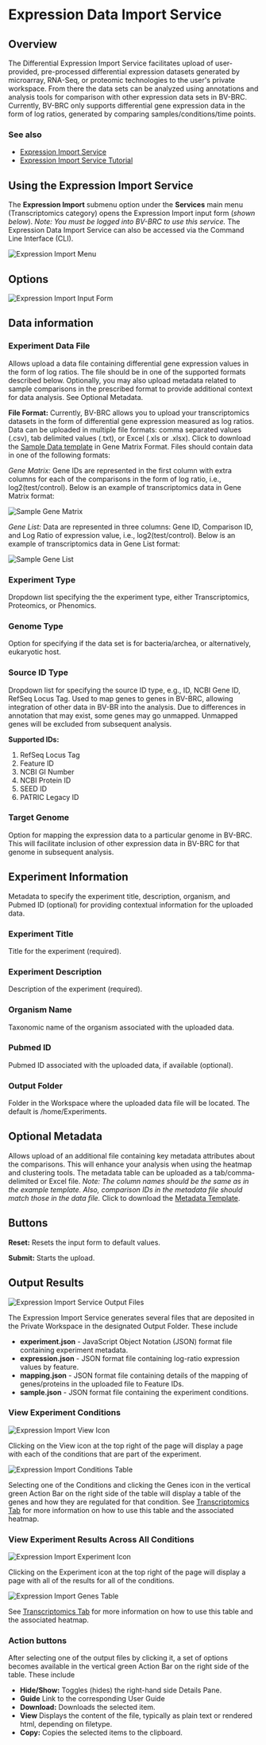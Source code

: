 # Expression Data Import Service

## Overview
The Differential Expression Import Service facilitates upload of user-provided, pre-processed differential expression datasets generated by microarray, RNA-Seq, or proteomic technologies to the user's private workspace. From there the data sets can be analyzed using annotations and analysis tools for comparison with other expression data sets in BV-BRC. Currently, BV-BRC only supports differential gene expression data in the form of log ratios, generated by comparing samples/conditions/time points.

### See also
  * [Expression Import Service](https://alpha.bv-brc.org/app/Expression)
  * [Expression Import Service Tutorial](https://docs.alpha.bv-brc.org/tutorial/expression_import/expression_import.html)

## Using the Expression Import Service
The **Expression Import** submenu option under the **Services** main menu (Transcriptomics category) opens the Expression Import input form (*shown below*). *Note: You must be logged into BV-BRC to use this service.* The Expression Data Import Service can also be accessed via the Command Line Interface (CLI).

![Expression Import Menu](../images/bv_services_menu.png)

## Options
![Expression Import Input Form](../images/expression_import_input_form.png) 

## Data information

### Experiment Data File
Allows upload a data file containing differential gene expression values in the form of log ratios. The file should be in one of the supported formats described below. Optionally, you may also upload metadata related to sample comparisons in the prescribed format to provide additional context for data analysis. See Optional Metadata.

**File Format:**  Currently, BV-BRC allows you to upload your transcriptomics datasets in
the form of differential gene expression measured as log ratios. Data can be uploaded in multiple file formats: comma separated values (.csv), tab delimited values (.txt), or Excel (.xls or .xlsx). Click to download the [Sample Data template](https://docs.alpha.bv-brc.org/_static/Sample-Genes.xlsx) in Gene Matrix Format.
Files should contain data in one of the following formats:

*Gene Matrix:* Gene IDs are represented in the first column with extra columns for each of the comparisons in the form of log ratio, i.e., log2(test/control). Below is an example of transcriptomics data in Gene Matrix format:

![Sample Gene Matrix](../images/sample_gene_matrix.png)

*Gene List:* Data are represented in three columns: Gene ID, Comparison ID, and Log Ratio of expression value, i.e., log2(test/control). Below is an example of transcriptomics data in Gene List format:

![Sample Gene List](../images/sample_gene_list.png)

### Experiment Type
Dropdown list specifying the the experiment type, either Transcriptomics, Proteomics, or Phenomics.

### Genome Type
Option for specifying if the data set is for bacteria/archea, or alternatively, eukaryotic host. 

### Source ID Type
Dropdown list for specifying the source ID type, e.g., ID, NCBI Gene ID, RefSeq Locus Tag. Used to map genes to genes in BV-BRC, allowing integration of other data in BV-BR into the analysis. Due to differences in annotation that may exist, some genes may go unmapped. Unmapped genes will be excluded from subsequent analysis.

**Supported IDs:**
1. RefSeq Locus Tag
2. Feature ID
3. NCBI GI Number
4. NCBI Protein ID
5. SEED ID
6. PATRIC Legacy ID

### Target Genome
Option for mapping the expression data to a particular genome in BV-BRC.  This will facilitate inclusion of other expression data in BV-BRC for that genome in subsequent analysis.

## Experiment Information
Metadata to specify the experiment title, description, organism, and Pubmed ID (optional) for providing contextual information for the uploaded data. 

### Experiment Title
Title for the experiment (required).

### Experiment Description
Description of the experiment (required).

### Organism Name
Taxonomic name of the organism associated with the uploaded data.

### Pubmed ID
Pubmed ID associated with the uploaded data, if available (optional).

### Output Folder
Folder in the Workspace where the uploaded data file will be located.  The default is /home/Experiments.

## Optional Metadata
Allows upload of an additional file containing key metadata attributes about the comparisons. This will enhance your analysis when using the heatmap and clustering tools. The metadata table can be uploaded as a tab/comma-delimited or Excel file. *Note: The column names should be the same as in the example template. Also, comparison IDs in
the metadata file should match those in the data file.* Click to download the [Metadata Template](https://docs.alpha.bv-brc.org/_static/Sample-Metadata.xlsx).

## Buttons
**Reset:** Resets the input form to default values.

**Submit:** Starts the upload.

## Output Results
![Expression Import Service Output Files](../images/expression_import_output_files.png) 

The Expression Import Service generates several files that are deposited in the Private Workspace in the designated Output Folder. These include

* **experiment.json** - JavaScript Object Notation (JSON) format file containing experiment metadata.
* **expression.json** - JSON format file containing log-ratio expression values by feature.
* **mapping.json** - JSON format file containing details of the mapping of genes/proteins in the uploaded file to Feature IDs.
* **sample.json** - JSON format file containing the experiment conditions.

### View Experiment Conditions
![Expression Import View Icon](../images/expression_import_view_icon.png) 

Clicking on the View icon at the top right of the page will display a page with each of the conditions that are part of the experiment. 

![Expression Import Conditions Table](../images/expression_import_conditions_table.png)

Selecting one of the Conditions and clicking the Genes icon in the vertical green Action Bar on the right side of the table will display a table of the genes and how they are regulated for that condition. See [Transcriptomics Tab](https://docs.alpha.bv-brc.org/user_guides/organisms_taxon/transcriptomics.html) for more information on how to use this table and the associated heatmap.

### View Experiment Results Across All Conditions
![Expression Import Experiment Icon](../images/expression_import_experiment_icon.png) 

Clicking on the Experiment icon at the top right of the page will display a page with all of the results for all of the conditions. 

![Expression Import Genes Table](../images/expression_import_genes_table.png)

See [Transcriptomics Tab](../organisms_taxon/transcriptomics.html) for more information on how to use this table and the associated heatmap.



### Action buttons
After selecting one of the output files by clicking it, a set of options becomes available in the vertical green Action Bar on the right side of the table.  These include

* **Hide/Show:** Toggles (hides) the right-hand side Details Pane.
* **Guide** Link to the corresponding User Guide
* **Download:**  Downloads the selected item.
* **View** Displays the content of the file, typically as plain text or rendered html, depending on filetype.
* **Copy:** Copies the selected items to the clipboard.
